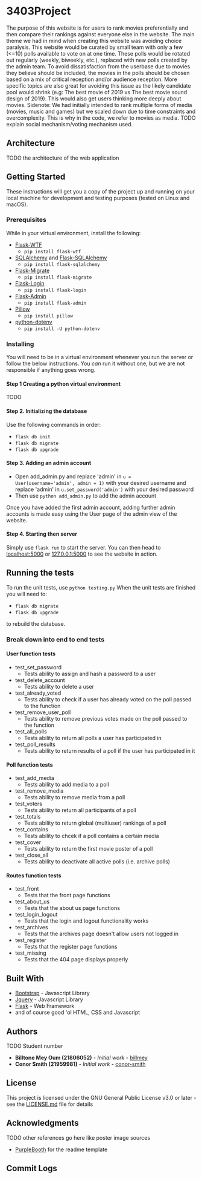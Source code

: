 # 3403Project

The purpose of this website is for users to rank movies preferentially and then compare their rankings against everyone else in the website. 
The main theme we had in mind when creating this website was avoiding choice paralysis. This website would be curated by small team with only a few (<=10) polls available to vote on at one time. These polls would be rotated out regularly (weekly, biweekly, etc.), replaced with new polls created by the admin team. 
To avoid dissatisfaction from the userbase due to movies they believe should be included, the movies
in the polls should be chosen based on a mix of critical reception and/or audience reception. More specific topics
are also great for avoiding this issue as the likely candidate pool would shrink (e.g: The best movie of 2019 vs The best movie sound design of 2019). This would also get users thinking more deeply about movies.
Sidenote: We had initially intended to rank  multiple forms of media (movies, music and games) but we scaled down due to time constraints and overcomplexity. This is why in the code, we refer to movies as media.
TODO explain social mechanism/voting mechanism used.

## Architecture
TODO the architecture of the web application

## Getting Started
These instructions will get you a copy of the project up and running on your local machine for development and testing purposes (tested on Linux and macOS).

### Prerequisites
While in your virtual environment, install the following:
- [Flask-WTF](https://flask-wtf.readthedocs.io/en/stable/)
  * <code>pip install flask-wtf</code>
- [SQLAlchemy](https://www.sqlalchemy.org/) and [Flask-SQLAlchemy](https://flask-sqlalchemy.palletsprojects.com/en/2.x/)
  * <code>pip install flask-sqlalchemy</code>
- [Flask-Migrate](https://github.com/miguelgrinberg/flask-migrate)
  * <code>pip install flask-migrate</code>
- [Flask-Login](https://flask-login.readthedocs.io/en/latest/)
  * <code>pip install flask-login</code>
- [Flask-Admin](https://flask-admin.readthedocs.io/en/latest/)
  * <code>pip install flask-admin</code>
- [Pillow](https://pillow.readthedocs.io/en/stable/)
  * <code>pip install pillow</code>
- [python-dotenv](https://github.com/theskumar/python-dotenv#installation)
  * <code>pip install -U python-dotenv</code>

### Installing
You will need to be in a virtual environment whenever you run the server or follow the below instructions. 
You <em>can</em> run it without one, but we are not responsible if anything goes wrong.
#### Step 1 Creating a python virtual environment
TODO

#### Step 2. Initializing the database
Use the following commands in order:
- <code>flask db init</code>
- <code>flask db migrate</code>
- <code>flask db upgrade</code>

#### Step 3. Adding an admin account
- Open add_admin.py and replace 'admin' in <code>u = User(username='admin', admin = 1)</code> with your desired username 
  and replace 'admin' in <code>u.set_password('admin')</code> with your desired password
- Then use <code>python add_admin.py</code> to add the admin account
  
Once you have added the first admin account, adding further admin accounts is made easy using the User page of the admin view of the website.

#### Step 4. Starting then server
Simply use <code>flask run</code> to start the server. You can then head to 
[localhost:5000](localhost:5000) or [127.0.0.1:5000](127.0.0.1:5000) to see the website in action.

## Running the tests
To run the unit tests, use <code>python testing.py</code> 
When the unit tests are finished you will need to:
- <code>flask db migrate</code> 
- <code>flask db upgrade</code>

to rebuild the database.
### Break down into end to end tests
#### User function tests
- test_set_password
  * Tests ability to assign and hash a password to a user
- test_delete_account
  * Tests ability to delete a user
- test_already_voted
  * Tests ability to check if a user has already voted on the poll passed to the function
- test_remove_user_poll
  * Tests ability to remove previous votes made on the poll passed to the function
- test_all_polls
  * Tests ability to return all polls a user has participated in
- test_poll_results
  * Tests ability to return results of a poll if the user has participated in it
#### Poll function tests
- test_add_media
  * Tests ability to add media to a poll
- test_remove_media
  * Tests ability to remove media from a poll
- test_voters
  * Tests ability to return all participants of a poll
- test_totals
  * Tests ability to return global (multiuser) rankings of a poll
- test_contains
  * Tests ability to chcek if a poll contains a certain media 
- test_cover
  * Tests ability to return the first movie poster of a poll
- test_close_all
  * Tests ability to deactivate all active polls (i.e. archive polls)
#### Routes function tests
- test_front
  * Tests that the front page functions
- test_about_us
  * Tests that the about us page functions
- test_login_logout
  * Tests that the login and logout functionality works
- test_archives
  * Tests that the archives page doesn't allow users not logged in
- test_register
  * Tests that the register page functions
- test_missing
  * Tests that the 404 page displays properly

## Built With

* [Bootstrap](https://getbootstrap.com/) - Javascript Library
* [Jquery](https://jquery.com/) - Javascript Library
* [Flask](http://flask.pocoo.org/) - Web Framework
* and of course good 'ol HTML, CSS and Javascript

## Authors
TODO Student number
* **Billtone Mey Oum (21806052)** - *Initial work* - [billmey](https://github.com/billmey)
* **Conor Smith (21959981)** - *Initial work* - [conor-smith](https://github.com/conor-smith)

## License

This project is licensed under the GNU General Public License v3.0 or later - see the [LICENSE.md](LICENSE) file for details

## Acknowledgments
TODO other references go here like poster image sources
* [PurpleBooth](https://gist.github.com/PurpleBooth) for the readme template

## Commit Logs
